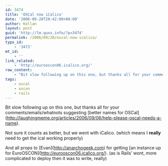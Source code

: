 ```yaml
---
id: 3474
title: 'OSCal now iCalico'
date: '2006-09-20T20:42:00+00:00'
author: Kellan
layout: post
guid: 'http://lm.quxx.info/?p=3474'
permalink: /2006/09/20/oscal-now-icalico/
typo_id:
    - '3473'
mt_id:
    - ''
link_related:
    - 'http://eurooscon06.icalico.org/'
raw_content:
    - "Bit slow following up on this one, but thanks all for your comments/emails/whatnots suggesting [better names for OSCal](http://laughingmeme.org/articles/2006/09/06/help-please-oscal-needs-a-name).  \r\n\r\nNot sure it counts as better, but we went with iCalico.  (which means I **really** need to get the ical working properly)\r\n\r\nAnd all props to [Evan](http://anarchogeek.com) for getting [an instance up for EuroOSCON](http://eurooscon06.icalico.org/).  (as is Rails\\' wont, more complicated to deploy then it was to write, really)"
tags:
    - oscal
    - oscon
    - rails
---
```


Bit slow following up on this one, but thanks all for your comments/emails/whatnots suggesting \[better names for OSCal\](http://laughingmeme.org/articles/2006/09/06/help-please-oscal-needs-a-name).

Not sure it counts as better, but we went with iCalico. (which means I **really** need to get the ical working properly)

And all props to \[Evan\](http://anarchogeek.com) for getting \[an instance up for EuroOSCON\](http://eurooscon06.icalico.org/). (as is Rails’ wont, more complicated to deploy then it was to write, really)